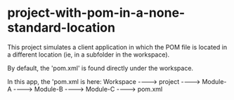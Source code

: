 # project-with-pom-in-a-none-standard-location
This project simulates a client application in which the POM file is located in a different location (ie, in a subfolder in the workspace).

By default, the 'pom.xml' is found directly under the workspace.

In this app, the 'pom.xml is here:
Workspace
    ----> project
        ----> Module-A
        ----> Module-B
        ----> Module-C
        ----> pom.xml
